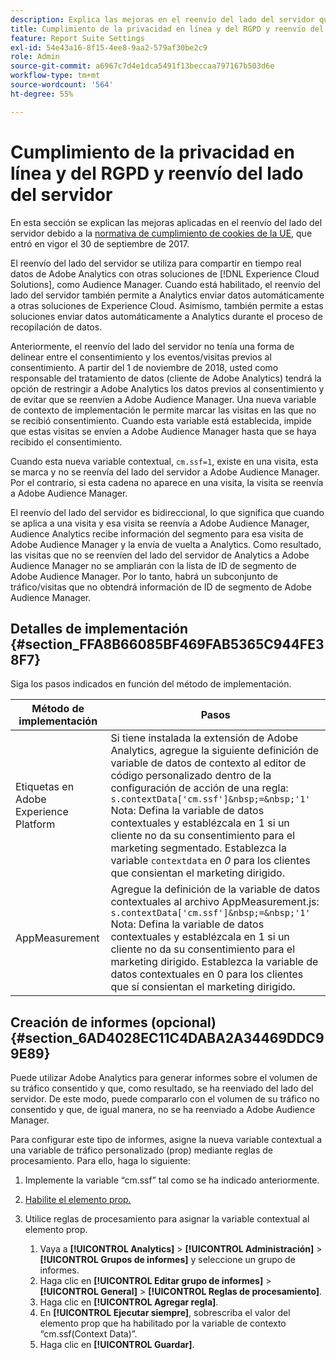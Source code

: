 ```yaml
---
description: Explica las mejoras en el reenvío del lado del servidor que se han debido a la normativa de cumplimiento de cookies de la UE.
title: Cumplimiento de la privacidad en línea y del RGPD y reenvío del lado del servidor
feature: Report Suite Settings
exl-id: 54e43a16-8f15-4ee8-9aa2-579af30be2c9
role: Admin
source-git-commit: a6967c7d4e1dca5491f13beccaa797167b503d6e
workflow-type: tm+mt
source-wordcount: '564'
ht-degree: 55%

---
```


# Cumplimiento de la privacidad en línea y del RGPD y reenvío del lado del servidor

En esta sección se explican las mejoras aplicadas en el reenvío del lado del servidor debido a la [normativa de cumplimiento de cookies de la UE](https://wikis.ec.europa.eu/display/WEBGUIDE/04.+Cookies+y+tecnologías+similares), que entró en vigor el 30 de septiembre de 2017.

El reenvío del lado del servidor se utiliza para compartir en tiempo real datos de Adobe Analytics con otras soluciones de [!DNL Experience Cloud Solutions], como Audience Manager. Cuando está habilitado, el reenvío del lado del servidor también permite a Analytics enviar datos automáticamente a otras soluciones de Experience Cloud. Asimismo, también permite a estas soluciones enviar datos automáticamente a Analytics durante el proceso de recopilación de datos.

Anteriormente, el reenvío del lado del servidor no tenía una forma de delinear entre el consentimiento y los eventos/visitas previos al consentimiento. A partir del 1 de noviembre de 2018, usted como responsable del tratamiento de datos (cliente de Adobe Analytics) tendrá la opción de restringir a Adobe Analytics los datos previos al consentimiento y de evitar que se reenvíen a Adobe Audience Manager. Una nueva variable de contexto de implementación le permite marcar las visitas en las que no se recibió consentimiento. Cuando esta variable está establecida, impide que estas visitas se envíen a Adobe Audience Manager hasta que se haya recibido el consentimiento.

Cuando esta nueva variable contextual, `cm.ssf=1`, existe en una visita, esta se marca y no se reenvía del lado del servidor a Adobe Audience Manager. Por el contrario, si esta cadena no aparece en una visita, la visita se reenvía a Adobe Audience Manager.

El reenvío del lado del servidor es bidireccional, lo que significa que cuando se aplica a una visita y esa visita se reenvía a Adobe Audience Manager, Audience Analytics recibe información del segmento para esa visita de Adobe Audience Manager y la envía de vuelta a Analytics. Como resultado, las visitas que no se reenvíen del lado del servidor de Analytics a Adobe Audience Manager no se ampliarán con la lista de ID de segmento de Adobe Audience Manager. Por lo tanto, habrá un subconjunto de tráfico/visitas que no obtendrá información de ID de segmento de Adobe Audience Manager.

## Detalles de implementación {#section_FFA8B66085BF469FAB5365C944FE38F7}

Siga los pasos indicados en función del método de implementación.

| Método de implementación | Pasos |
|--- |--- |
| Etiquetas en Adobe Experience Platform | Si tiene instalada la extensión de Adobe Analytics, agregue la siguiente definición de variable de datos de contexto al editor de código personalizado dentro de la configuración de acción de una regla: <br/>`s.contextData['cm.ssf']&nbsp;=&nbsp;'1' ` <br/>Nota: Defina la variable de datos contextuales y establézcala en 1 si un cliente no da su consentimiento para el marketing segmentado. Establezca la variable `contextdata` en *0* para los clientes que consientan el marketing dirigido. |
| AppMeasurement | Agregue la definición de la variable de datos contextuales al archivo AppMeasurement.js: <br/>`s.contextData['cm.ssf']&nbsp;=&nbsp;'1' ` <br/>Nota: Defina la variable de datos contextuales y establézcala en 1 si un cliente no da su consentimiento para el marketing dirigido. Establezca la variable de datos contextuales en 0 para los clientes que sí consientan el marketing dirigido. |

## Creación de informes (opcional) {#section_6AD4028EC11C4DABA2A34469DDC99E89}

Puede utilizar Adobe Analytics para generar informes sobre el volumen de su tráfico consentido y que, como resultado, se ha reenviado del lado del servidor. De este modo, puede compararlo con el volumen de su tráfico no consentido y que, de igual manera, no se ha reenviado a Adobe Audience Manager.

Para configurar este tipo de informes, asigne la nueva variable contextual a una variable de tráfico personalizado (prop) mediante reglas de procesamiento. Para ello, haga lo siguiente:

1. Implemente la variable “cm.ssf” tal como se ha indicado anteriormente.
1. [Habilite el elemento prop.](/help/admin/tools/manage-rs/edit-settings/c-traffic-variables/traffic-var.md)
1. Utilice reglas de procesamiento para asignar la variable contextual al elemento prop.

   1. Vaya a **[!UICONTROL Analytics]** > **[!UICONTROL Administración]** > **[!UICONTROL Grupos de informes]** y seleccione un grupo de informes.
   1. Haga clic en **[!UICONTROL Editar grupo de informes]** > **[!UICONTROL General]** > **[!UICONTROL Reglas de procesamiento]**.
   1. Haga clic en **[!UICONTROL Agregar regla]**.
   1. En **[!UICONTROL Ejecutar siempre]**, sobrescriba el valor del elemento prop que ha habilitado por la variable de contexto “cm.ssf(Context Data)”.
   1. Haga clic en **[!UICONTROL Guardar]**.
